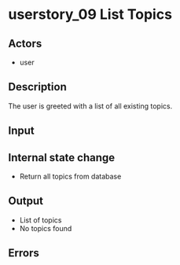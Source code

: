 # userstory_09 List Topics

## Actors

-   user

## Description

The user is greeted with a list of all existing topics.

## Input

## Internal state change

-   Return all topics from database

## Output

-   List of topics
-   No topics found

## Errors

